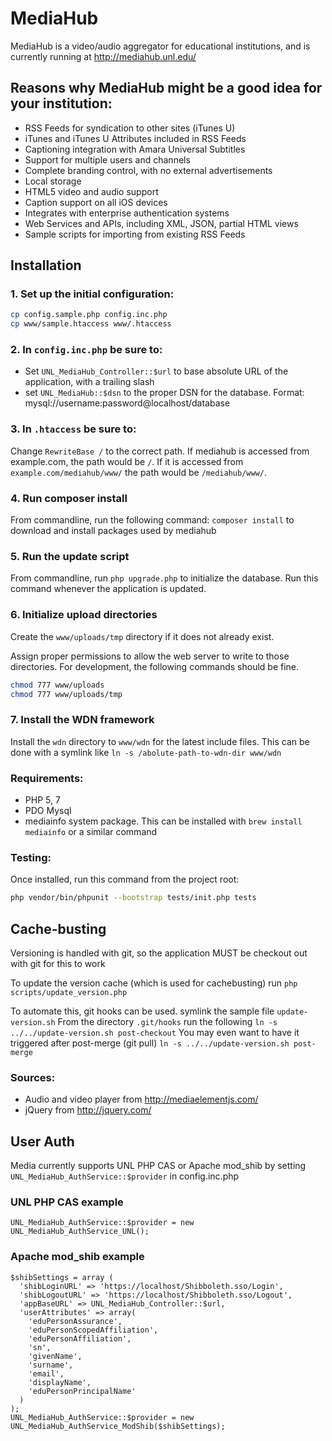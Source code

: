 # MediaHub

MediaHub is a video/audio aggregator for educational institutions, and is currently running at http://mediahub.unl.edu/

## Reasons why MediaHub might be a good idea for your institution:

* RSS Feeds for syndication to other sites (iTunes U)
 * iTunes and iTunes U Attributes included in RSS Feeds
* Captioning integration with Amara Universal Subtitles
* Support for multiple users and channels
* Complete branding control, with no external advertisements
* Local storage
* HTML5 video and audio support
* Caption support on all iOS devices
* Integrates with enterprise authentication systems
* Web Services and APIs, including XML, JSON, partial HTML views
* Sample scripts for importing from existing RSS Feeds

## Installation

### 1. Set up the initial configuration:
```bash
cp config.sample.php config.inc.php
cp www/sample.htaccess www/.htaccess
```

### 2. In `config.inc.php` be sure to:
* Set `UNL_MediaHub_Controller::$url` to base absolute URL of the application, with a trailing slash
* set `UNL_MediaHub::$dsn` to the proper DSN for the database. Format: mysql://username:password@localhost/database

### 3. In `.htaccess` be sure to:
Change `RewriteBase /` to the correct path. If mediahub is accessed from example.com, the path would be `/`. If it is accessed from `example.com/mediahub/www/` the path would be `/mediahub/www/`.

### 4. Run composer install
From commandline, run the following command: `composer install` to download and install packages used by mediahub

### 5. Run the update script
From commandline, run `php upgrade.php` to initialize the database. Run this command whenever the application is updated.

### 6. Initialize upload directories
Create the `www/uploads/tmp` directory if it does not already exist.

Assign proper permissions to allow the web server to write to those directories. For development, the following commands should be fine.

```bash
chmod 777 www/uploads
chmod 777 www/uploads/tmp
```

### 7. Install the WDN framework
Install the `wdn` directory to `www/wdn` for the latest include files.
This can be done with a symlink like `ln -s /abolute-path-to-wdn-dir www/wdn`

### Requirements:

* PHP 5, 7
* PDO Mysql
* mediainfo system package. This can be installed with `brew install mediainfo` or a similar command

### Testing:
Once installed, run this command from the project root:
```bash
php vendor/bin/phpunit --bootstrap tests/init.php tests
```

## Cache-busting
Versioning is handled with git, so the application MUST be checkout out with git for this to work

To update the version cache (which is used for cachebusting) run `php scripts/update_version.php`

To automate this, git hooks can be used.
symlink the sample file `update-version.sh`
From the directory `.git/hooks` run the following
`ln -s ../../update-version.sh post-checkout`
You may even want to have it triggered after post-merge (git pull)
`ln -s ../../update-version.sh post-merge`

### Sources:

* Audio and video player from http://mediaelementjs.com/
* jQuery from http://jquery.com/

## User Auth
Media currently supports UNL PHP CAS or Apache mod_shib by setting `UNL_MediaHub_AuthService::$provider` in config.inc.php

### UNL PHP CAS example
```
UNL_MediaHub_AuthService::$provider = new UNL_MediaHub_AuthService_UNL();
```
### Apache mod_shib example
```
$shibSettings = array (
  'shibLoginURL' => 'https://localhost/Shibboleth.sso/Login',
  'shibLogoutURL' => 'https://localhost/Shibboleth.sso/Logout',
  'appBaseURL' => UNL_MediaHub_Controller::$url,
  'userAttributes' => array(
    'eduPersonAssurance',
    'eduPersonScopedAffiliation',
    'eduPersonAffiliation',
    'sn',
    'givenName',
    'surname',
    'email',
    'displayName',
    'eduPersonPrincipalName'
  )
);
UNL_MediaHub_AuthService::$provider = new UNL_MediaHub_AuthService_ModShib($shibSettings);
```

